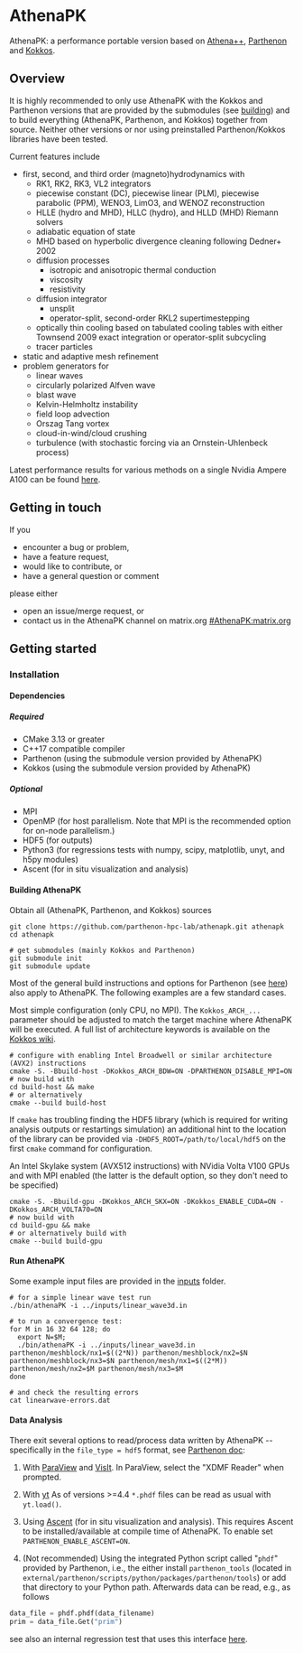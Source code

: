 # AthenaPK

AthenaPK: a performance portable version based on [Athena++](https://github.com/PrincetonUniversity/athena),  [Parthenon](https://github.com/parthenon-hpc-lab/parthenon) and [Kokkos](https://github.com/kokkos/kokkos).

## Overview

It is highly recommended to only use AthenaPK with the Kokkos and Parthenon versions that are provided by the submodules (see [building](#building)) and to build everything (AthenaPK, Parthenon, and Kokkos) together from source.
Neither other versions or nor using preinstalled Parthenon/Kokkos libraries have been tested.

Current features include
- first, second, and third order (magneto)hydrodynamics with
  - RK1, RK2, RK3, VL2 integrators
  - piecewise constant (DC), piecewise linear (PLM), piecewise parabolic (PPM), WENO3, LimO3, and WENOZ reconstruction
  - HLLE (hydro and MHD), HLLC (hydro), and HLLD (MHD) Riemann solvers
  - adiabatic equation of state
  - MHD based on hyperbolic divergence cleaning following Dedner+ 2002
  - diffusion processes
    - isotropic and anisotropic thermal conduction
    - viscosity
    - resistivity
  - diffusion integrator
    - unsplit
    - operator-split, second-order RKL2 supertimestepping
  - optically thin cooling based on tabulated cooling tables with either Townsend 2009 exact integration or operator-split subcycling
  - tracer particles
- static and adaptive mesh refinement
- problem generators for
  - linear waves
  - circularly polarized Alfven wave
  - blast wave
  - Kelvin-Helmholtz instability
  - field loop advection
  - Orszag Tang vortex
  - cloud-in-wind/cloud crushing
  - turbulence (with stochastic forcing via an Ornstein-Uhlenbeck process)

Latest performance results for various methods on a single Nvidia Ampere A100 can be found [here](https://github.com/parthenon-hpc-lab/athenapk/actions/workflows/ci.yml).

## Getting in touch

If you
* encounter a bug or problem,
* have a feature request,
* would like to contribute, or
* have a general question or comment

please either
- open an issue/merge request, or
- contact us in the AthenaPK channel on matrix.org [#AthenaPK:matrix.org](https://app.element.io/#/room/#AthenaPK:matrix.org)

## Getting started

### Installation

#### Dependencies

##### Required

* CMake 3.13 or greater
* C++17 compatible compiler
* Parthenon (using the submodule version provided by AthenaPK)
* Kokkos (using the submodule version provided by AthenaPK)

##### Optional

* MPI
* OpenMP (for host parallelism. Note that MPI is the recommended option for on-node parallelism.)
* HDF5 (for outputs)
* Python3 (for regressions tests with numpy, scipy, matplotlib, unyt, and h5py modules)
* Ascent (for in situ visualization and analysis)

#### Building AthenaPK

Obtain all (AthenaPK, Parthenon, and Kokkos) sources

    git clone https://github.com/parthenon-hpc-lab/athenapk.git athenapk
    cd athenapk

    # get submodules (mainly Kokkos and Parthenon)
    git submodule init
    git submodule update

Most of the general build instructions and options for Parthenon (see [here](https://parthenon-hpc-lab.github.io/parthenon/develop/src/building.html)) also apply to AthenaPK.
The following examples are a few standard cases.

Most simple configuration (only CPU, no MPI).
The `Kokkos_ARCH_...` parameter should be adjusted to match the target machine where AthenaPK will be executed.
A full list of architecture keywords is available on the [Kokkos wiki](https://kokkos.org/kokkos-core-wiki/get-started/configuration-guide.html#keywords-arch).

    # configure with enabling Intel Broadwell or similar architecture (AVX2) instructions
    cmake -S. -Bbuild-host -DKokkos_ARCH_BDW=ON -DPARTHENON_DISABLE_MPI=ON
    # now build with
    cd build-host && make
    # or alternatively
    cmake --build build-host

If `cmake` has troubling finding the HDF5 library (which is required for writing analysis outputs or
restartings simulation) an additional hint to the location of the library can be provided via
`-DHDF5_ROOT=/path/to/local/hdf5` on the first `cmake` command for configuration.

An Intel Skylake system (AVX512 instructions) with NVidia Volta V100 GPUs and with MPI enabled (the latter is the default option, so they don't need to be specified)

    cmake -S. -Bbuild-gpu -DKokkos_ARCH_SKX=ON -DKokkos_ENABLE_CUDA=ON -DKokkos_ARCH_VOLTA70=ON
    # now build with
    cd build-gpu && make
    # or alternatively build with
    cmake --build build-gpu

#### Run AthenaPK

Some example input files are provided in the [inputs](inputs/) folder.

    # for a simple linear wave test run
    ./bin/athenaPK -i ../inputs/linear_wave3d.in

    # to run a convergence test:
    for M in 16 32 64 128; do
      export N=$M;
      ./bin/athenaPK -i ../inputs/linear_wave3d.in parthenon/meshblock/nx1=$((2*N)) parthenon/meshblock/nx2=$N parthenon/meshblock/nx3=$N parthenon/mesh/nx1=$((2*M)) parthenon/mesh/nx2=$M parthenon/mesh/nx3=$M
    done

    # and check the resulting errors
    cat linearwave-errors.dat

#### Data Analysis

There exit several options to read/process data written by AthenaPK -- specifically in
the `file_type = hdf5` format, see
[Parthenon doc](https://parthenon-hpc-lab.github.io/parthenon/develop/src/outputs.html):

1. With [ParaView](https://www.paraview.org/) and
[VisIt](https://wci.llnl.gov/simulation/computer-codes/visit/).
In ParaView, select the "XDMF Reader" when prompted.

2. With [yt](https://yt-project.org/)
As of versions >=4.4 `*.phdf` files can be read as usual with `yt.load()`.

3. Using [Ascent](https://github.com/Alpine-DAV/ascent) (for in situ visualization and analysis).
This requires Ascent to be installed/available at compile time of AthenaPK.
To enable set `PARTHENON_ENABLE_ASCENT=ON`.

4. (Not recommended) Using the integrated Python script called "`phdf`" provided by Parthenon,
i.e., the either install `parthenon_tools`
(located in `external/parthenon/scripts/python/packages/parthenon/tools`) or add
that directory to your Python path.
Afterwards data can be read, e.g., as follows
```Python
data_file = phdf.phdf(data_filename)
prim = data_file.Get("prim")
```
see also an internal regression test that uses this interface [here](tst/regression/test_suites/aniso_therm_cond_ring_conv/aniso_therm_cond_ring_conv.py).
